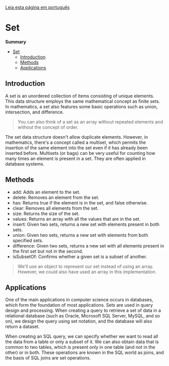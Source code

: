 [Leia esta página em português](./README-pt.md)

# Set

**Summary**

- [Set](#set)
  - [Introduction](#introduction)
  - [Methods](#methods)
  - [Applications](#applications)

## Introduction

A set is an unordered collection of items consisting of unique elements. This data structure employs the same mathematical concept as finite sets. In mathematics, a set also features some basic operations such as union, intersection, and difference.

> You can also think of a set as an array without repeated elements and without the concept of order.

The set data structure doesn't allow duplicate elements. However, in mathematics, there's a concept called a multiset, which permits the insertion of the same element into the set even if it has already been inserted before. Multisets (or bags) can be very useful for counting how many times an element is present in a set. They are often applied in database systems.

## Methods

- add: Adds an element to the set.
- delete: Removes an element from the set.
- has: Returns true if the element is in the set, and false otherwise.
- clear: Removes all elements from the set.
- size: Returns the size of the set.
- values: Returns an array with all the values that are in the set.
- insert: Given two sets, returns a new set with elements present in both sets.
- union: Given two sets, returns a new set with elements from both specified sets.
- difference: Given two sets, returns a new set with all elements present in the first set but not in the second.
- isSubsetOf: Confirms whether a given set is a subset of another.

> We'll use an object to represent our set instead of using an array. However, we could also have used an array in this implementation.

## Applications

One of the main applications in computer science occurs in databases, which form the foundation of most applications. Sets are used in query design and processing. When creating a query to retrieve a set of data in a relational database (such as Oracle, Microsoft SQL Server, MySQL, and so on), we design the query using set notation, and the database will also return a dataset.

When creating an SQL query, we can specify whether we want to read all the data from a table or only a subset of it. We can also obtain data that is common to two tables, which is present only in one table (and not in the other) or in both. These operations are known in the SQL world as joins, and the basis of SQL joins are set operations.
